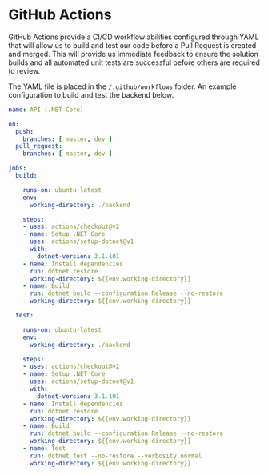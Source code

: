 # GitHub Actions

GitHub Actions provide a CI/CD workflow abilities configured through YAML that will allow us to build and test our code before a Pull Request is created and merged.
This will provide us immediate feedback to ensure the solution builds and all automated unit tests are successful before others are required to review.

The YAML file is placed in the `/.github/workflows` folder.
An example configuration to build and test the backend below.

```yml
name: API (.NET Core)

on:
  push:
    branches: [ master, dev ]
  pull_request:
    branches: [ master, dev ]

jobs:
  build:

    runs-on: ubuntu-latest
    env:
      working-directory: ./backend

    steps:
    - uses: actions/checkout@v2
    - name: Setup .NET Core
      uses: actions/setup-dotnet@v1
      with:
        dotnet-version: 3.1.101
    - name: Install dependencies
      run: dotnet restore
      working-directory: ${{env.working-directory}}
    - name: Build
      run: dotnet build --configuration Release --no-restore
      working-directory: ${{env.working-directory}}

  test:

    runs-on: ubuntu-latest
    env:
      working-directory: ./backend

    steps:
    - uses: actions/checkout@v2
    - name: Setup .NET Core
      uses: actions/setup-dotnet@v1
      with:
        dotnet-version: 3.1.101
    - name: Install dependencies
      run: dotnet restore
      working-directory: ${{env.working-directory}}
    - name: Build
      run: dotnet build --configuration Release --no-restore
      working-directory: ${{env.working-directory}}
    - name: Test
      run: dotnet test --no-restore --verbosity normal
      working-directory: ${{env.working-directory}}
```
